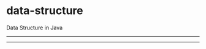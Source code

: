 # data-structure
 Data Structure in Java

 ------------------------------------------
 
 ------------------------------------------